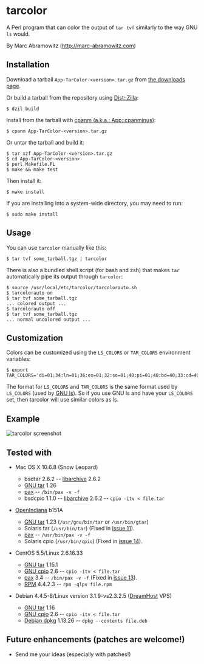 # tarcolor

A Perl program that can color the output of `tar tvf` similarly to the way GNU `ls` would.

By Marc Abramowitz (http://marc-abramowitz.com)


## Installation

Download a tarball `App-TarColor-<version>.tar.gz` from [the downloads page](https://github.com/msabramo/tarcolor/downloads).

Or build a tarball from the repository using [Dist::Zilla](http://dzil.org/):

    $ dzil build

Install from the tarball with [cpanm (a.k.a.: App::cpanminus)](http://search.cpan.org/perldoc?cpanm):

    $ cpanm App-TarColor-<version>.tar.gz

Or untar the tarball and build it:

    $ tar xzf App-TarColor-<version>.tar.gz
    $ cd App-TarColor-<version>
    $ perl Makefile.PL
    $ make && make test

Then install it:

    $ make install

If you are installing into a system-wide directory, you may need to run:

    $ sudo make install


## Usage

You can use `tarcolor` manually like this:

	$ tar tvf some_tarball.tgz | tarcolor

There is also a bundled shell script (for bash and zsh) that makes `tar`
automatically pipe its output through `tarcolor`:

    $ source /usr/local/etc/tarcolor/tarcolorauto.sh
    $ tarcolorauto on
	$ tar tvf some_tarball.tgz
    ... colored output ...
    $ tarcolorauto off
	$ tar tvf some_tarball.tgz
    ... normal uncolored output ...


## Customization

Colors can be customized using the `LS_COLORS` or `TAR_COLORS` environment variables:

    $ export TAR_COLORS='di=01;34:ln=01;36:ex=01;32:so=01;40:pi=01;40:bd=40;33:cd=40;33:su=0;41:sg=0;46'

The format for `LS_COLORS` and `TAR_COLORS` is the same format used by `LS_COLORS` (used by [GNU ls](http://www.gnu.org/software/coreutils/manual/html_node/ls-invocation.html#ls-invocation)). So if you use GNU ls and have your `LS_COLORS` set, then tarcolor will use similar colors as ls.


## Example

![tarcolor screenshot](https://github.com/msabramo/tarcolor/raw/master/tarcolor_screenshot.png "tarcolor screenshot")

## Tested with

* Mac OS X 10.6.8 (Snow Leopard)
  * bsdtar 2.6.2 -- [libarchive](http://code.google.com/p/libarchive/) 2.6.2
  * [GNU tar](http://www.gnu.org/software/tar/) 1.26
  * [pax](http://en.wikipedia.org/wiki/Pax_\(Unix\)) -- `/bin/pax -v -f`
  * bsdcpio 1.1.0 -- [libarchive](http://code.google.com/p/libarchive/) 2.6.2 -- `cpio -itv < file.tar`

* [OpenIndiana](http://openindiana.org/) b151A
  * [GNU tar](http://www.gnu.org/software/tar/) 1.23 (`/usr/gnu/bin/tar` or `/usr/bin/gtar`)
  * Solaris tar (`/usr/bin/tar`) (Fixed in [issue 11](https://github.com/msabramo/tarcolor/issues/11)).
  * [pax](http://en.wikipedia.org/wiki/Pax_\(Unix\)) -- `/usr/bin/pax -v -f`
  * Solaris cpio (`/usr/bin/cpio`) (Fixed in [issue 14](https://github.com/msabramo/tarcolor/issues/14)).
 
* CentOS 5.5/Linux 2.6.16.33
  * [GNU tar](http://www.gnu.org/software/tar/) 1.15.1
  * [GNU cpio](http://www.gnu.org/software/cpio/) 2.6 -- `cpio -itv < file.tar`
  * [pax](http://en.wikipedia.org/wiki/Pax_\(Unix\)) 3.4 -- `/bin/pax -v -f` (Fixed in [issue 13](https://github.com/msabramo/tarcolor/issues/13)).
  * [RPM](http://en.wikipedia.org/wiki/RPM_Package_Manager) 4.4.2.3 -- `rpm -qlpv file.rpm`

* Debian 4.4.5-8/Linux version 3.1.9-vs2.3.2.5 ([DreamHost](http://marc-abramowitz.com/go_dreamhost.php) VPS)
  * [GNU tar](http://www.gnu.org/software/tar/) 1.16
  * [GNU cpio](http://www.gnu.org/software/cpio/) 2.6 -- `cpio -itv < file.tar`
  * [Debian dpkg](http://en.wikipedia.org/wiki/Dpkg) 1.13.26 -- `dpkg --contents file.deb`


## Future enhancements (patches are welcome!)

* Send me your ideas (especially with patches!)
